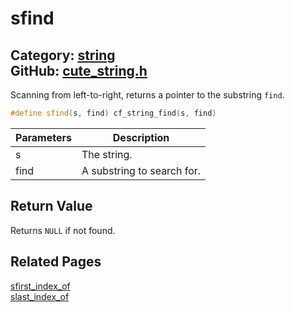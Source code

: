 [](../header.md ':include')

# sfind

Category: [string](/api_reference?id=string)  
GitHub: [cute_string.h](https://github.com/RandyGaul/cute_framework/blob/master/include/cute_string.h)  
---

Scanning from left-to-right, returns a pointer to the substring `find`.

```cpp
#define sfind(s, find) cf_string_find(s, find)
```

Parameters | Description
--- | ---
s | The string.
find | A substring to search for.

## Return Value

Returns `NULL` if not found.

## Related Pages

[sfirst_index_of](/string/sfirst_index_of.md)  
[slast_index_of](/string/slast_index_of.md)  
